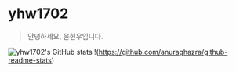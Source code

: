 # yhw1702

> 안녕하세요, 윤현우입니다.

![yhw1702's GitHub stats](https://github-readme-stats.vercel.app/api?username=yhw1702)
!(https://github.com/anuraghazra/github-readme-stats)

